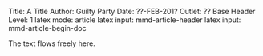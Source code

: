 Title: A Title
Author: Guilty Party
Date: ??-FEB-201?
Outlet: ??
Base Header Level: 1
latex mode:         article
latex input:        mmd-article-header
latex input:        mmd-article-begin-doc

The text flows freely here.
